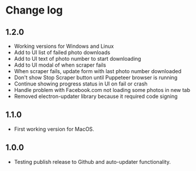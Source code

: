 # Change log

## 1.2.0

- Working versions for Windows and Linux
- Add to UI list of failed photo downloads
- Add to UI text of photo number to start downloading
- Add to UI modal of when scraper fails
- When scraper fails, update form with last photo number downloaded
- Don't show Stop Scraper button until Puppeteer browser is running
- Continue showing progress status in UI on fail or crash
- Handle problem with Facebook.com not loading some photos in new tab
- Removed electron-updater library because it required code signing

## 1.1.0

- First working version for MacOS.

## 1.0.0

- Testing publish release to Github and auto-updater functionality.
